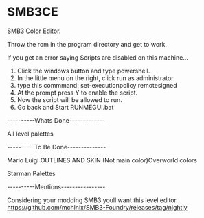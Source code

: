 # SMB3CE
SMB3 Color Editor.

Throw the rom in the program directory and get to work.


If you get an error saying 
Scripts are disabled on this machine...

1. Click the windows button and type powershell.
2. In the little menu on the right, click run as administrator.
3. type this commmand:	set-executionpolicy remotesigned
4. At the prompt press Y to enable the script.
5. Now the script will be allowed to run.
6. Go back and Start RUNMEGUI.bat


----------Whats Done-------------

All level palettes



----------To Be Done--------------

Mario Luigi OUTLINES AND SKIN (Not main color)Overworld colors 

Starman Palettes


----------Mentions----------------

Considering your modding SMB3 youll want this level editor
https://github.com/mchlnix/SMB3-Foundry/releases/tag/nightly

